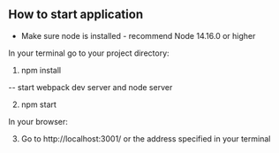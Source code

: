 ## How to start application

- Make sure node is installed - recommend Node 14.16.0 or higher

In your terminal go to your project directory:

1. npm install

-- start webpack dev server and node server

2. npm start 

In your browser:

3. Go to http://localhost:3001/ or the address specified in your terminal


